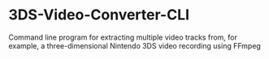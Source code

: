 # 3DS-Video-Converter-CLI
Command line program for extracting multiple video tracks from, for example, a three-dimensional Nintendo 3DS video recording using FFmpeg

